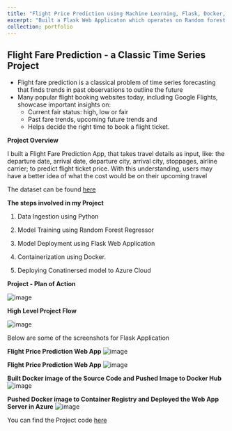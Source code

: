 ```yaml
---
title: "Flight Price Prediction using Machine Learning, Flask, Docker, Azure Cloud"
excerpt: "Built a Flask Web Applicaton which operates on Random forest model and predict the Prices of Flight Ticket. Deployed the web app using Docker, Git, Azure Cloud"
collection: portfolio
---
```


## Flight Fare Prediction - a Classic Time Series Project
* Flight fare prediction is a classical problem of time series forecasting that finds trends in past observations to outline the future
* Many popular flight booking websites today, including Google Flights, showcase important insights on:
  * Current fair status: high, low or fair
  * Past fare trends, upcoming future trends and 
  * Helps decide the right time to book a flight ticket.


**Project Overview**

I built a Flight Fare Prediction App, that takes travel details as input, like: the departure date, arrival date, departure city, arrival city, stoppages, airline carrier; to predict flight ticket price. With this understanding, users may have a better idea of what the cost would be on their upcoming travel

The dataset can be found [here](https://www.kaggle.com/datasets/nikhilmittal/flight-fare-prediction-mh)

**The steps involved in my Project**

1. Data Ingestion using Python
   
3. Model Training using Random Forest Regressor
   
5. Model Deployment using Flask Web Application
   
7. Containerization using Docker.
   
9. Deploying Conatinersed model to Azure Cloud

**Project - Plan of Action**

![image](https://github.com/sriramsripada20s/portfolio.github.io/assets/49833524/4be50b1d-7834-4d0e-acbd-f8f48c5287ff)

**High Level Project Flow**

![image](https://github.com/sriramsripada20s/portfolio.github.io/assets/49833524/49b8e7a1-f7fd-466f-a131-82d6b1ce62ff)


Below are some of the screenshots for Flask Application

**Flight Price Prediction Web App**
![image](https://github.com/sriramsripada20s/portfolio.github.io/assets/49833524/da619af9-5e67-4bab-aaf5-3fe70d77adad)

**Flight Price Prediction Web App**
![image](https://github.com/sriramsripada20s/portfolio.github.io/assets/49833524/feb930b2-511e-4ee3-9389-c5cb7c13b6c0)


**Built Docker image of the Source Code and Pushed Image to Docker Hub**
![image](https://github.com/sriramsripada20s/portfolio.github.io/assets/49833524/e39f4e1f-d0cc-43ea-a76a-a39b27ac94c3)

**Pushed Docker image to Container Registry and Deployed the Web App Server in Azure**
![image](https://github.com/sriramsripada20s/portfolio.github.io/assets/49833524/49a5bc88-e21f-47ac-a99e-a6e025b079c1)

You can find the Project code [here](https://github.com/sriramsripada20s/Credit_Churn_Prediction_with_MLFlow) 
